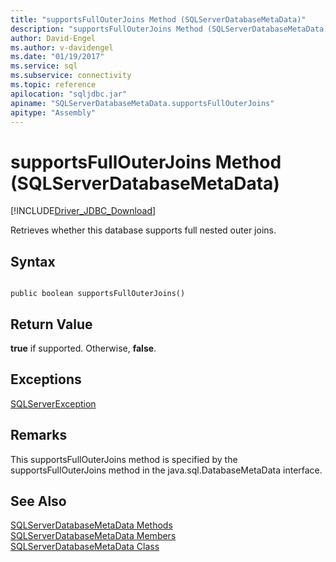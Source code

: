 ```yaml
---
title: "supportsFullOuterJoins Method (SQLServerDatabaseMetaData)"
description: "supportsFullOuterJoins Method (SQLServerDatabaseMetaData)"
author: David-Engel
ms.author: v-davidengel
ms.date: "01/19/2017"
ms.service: sql
ms.subservice: connectivity
ms.topic: reference
apilocation: "sqljdbc.jar"
apiname: "SQLServerDatabaseMetaData.supportsFullOuterJoins"
apitype: "Assembly"
---
```

# supportsFullOuterJoins Method (SQLServerDatabaseMetaData)
[!INCLUDE[Driver_JDBC_Download](../../../includes/driver_jdbc_download.md)]

  Retrieves whether this database supports full nested outer joins.  
  
## Syntax  
  
```  
  
public boolean supportsFullOuterJoins()  
```  
  
## Return Value  
 **true** if supported. Otherwise, **false**.  
  
## Exceptions  
 [SQLServerException](../../../connect/jdbc/reference/sqlserverexception-class.md)  
  
## Remarks  
 This supportsFullOuterJoins method is specified by the supportsFullOuterJoins method in the java.sql.DatabaseMetaData interface.  
  
## See Also  
 [SQLServerDatabaseMetaData Methods](../../../connect/jdbc/reference/sqlserverdatabasemetadata-methods.md)   
 [SQLServerDatabaseMetaData Members](../../../connect/jdbc/reference/sqlserverdatabasemetadata-members.md)   
 [SQLServerDatabaseMetaData Class](../../../connect/jdbc/reference/sqlserverdatabasemetadata-class.md)  
  
  
